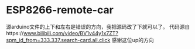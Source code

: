 # ESP8266-remote-car
源arduino文件的上下和左右是错误的方向，我把源码改了下就可以了。
代码源自https://www.bilibili.com/video/BV1v44y1x7ZT?spm_id_from=333.337.search-card.all.click
感谢这位up的方向
